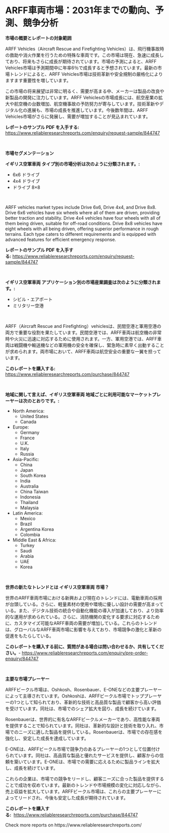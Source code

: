<p><h1>ARFF車両市場：2031年までの動向、予測、競争分析</h1></p><p><strong>市場の概要とレポートの対象範囲</strong></p>
<p><p>ARFF Vehicles（Aircraft Rescue and Firefighting Vehicles）は、飛行機事故時の救助や消火作業を行うための特殊な車両です。この市場は現在、急速に成長しており、将来もさらに成長が期待されています。市場の予測によると、ARFF Vehicles市場は予測期間中に年率6％で成長すると予想されています。最新の市場トレンドによると、ARFF Vehicles市場は技術革新や安全規制の厳格化によりますます重要性を増しています。</p><p>この市場の将来展望は非常に明るく、需要が高まる中、メーカーは製品の改良や新製品の開発に注力しています。ARFF Vehiclesの市場成長には、航空産業の拡大や航空機の台数増加、航空機事故の予防努力が寄与しています。技術革新やデジタル化の進展も、市場の成長を推進しています。今後数年間は、ARFF Vehicles市場がさらに発展し、需要が増加することが見込まれています。</p></p>
<p><strong>レポートのサンプル PDF を入手する:</strong> <a href="https://www.reliableresearchreports.com/enquiry/request-sample/844747">https://www.reliableresearchreports.com/enquiry/request-sample/844747</a></p>
<p>&nbsp;</p>
<p><strong>市場セグメンテーション</strong></p>
<p><strong>イギリス空軍車両 タイプ別の市場分析は次のように分類されます。:</strong></p>
<p><ul><li>6x6 ドライブ</li><li>4x4 ドライブ</li><li>ドライブ 8×8</li></ul></p>
<p>&nbsp;</p>
<p><p>ARFF vehicles market types include Drive 6x6, Drive 4x4, and Drive 8x8. Drive 6x6 vehicles have six wheels where all of them are driven, providing better traction and stability. Drive 4x4 vehicles have four wheels with all of them being driven, suitable for off-road conditions. Drive 8x8 vehicles have eight wheels with all being driven, offering superior performance in rough terrains. Each type caters to different requirements and is equipped with advanced features for efficient emergency response.</p></p>
<p><strong>レポートのサンプル PDF を入手する:</strong>&nbsp;<a href="https://www.reliableresearchreports.com/enquiry/request-sample/844747">https://www.reliableresearchreports.com/enquiry/request-sample/844747</a></p>
<p>&nbsp;</p>
<p><strong> イギリス空軍車両 アプリケーション別の市場産業調査は次のように分類されます。:</strong></p>
<p><ul><li>シビル・エアポート</li><li>ミリタリー空港</li></ul></p>
<p>&nbsp;</p>
<p><p>ARFF（Aircraft Rescue and Firefighting）vehiclesは、民間空港と軍用空港の両方で重要な役割を果たしています。民間空港では、ARFF車両は航空機の非常時や火災に迅速に対応するために使用されます。一方、軍用空港では、ARFF車両は戦闘機や輸送機などの軍用機の安全を確保し、緊急時に素早く出動することが求められます。両市場において、ARFF車両は航空安全の重要な一翼を担っています。</p></p>
<p><strong>このレポートを購入する:</strong>&nbsp; <a href="https://www.reliableresearchreports.com/purchase/844747">https://www.reliableresearchreports.com/purchase/844747</a></p>
<p>&nbsp;</p>
<p><strong>地域に関して言えば、イギリス空軍車両 地域ごとに利用可能なマーケットプレーヤーは次のとおりです。:</strong></p>
<p><ul>
    <li>
        North America:
        <ul>
            <li>United States</li>
            <li>Canada</li>
        </ul>
    </li>
    <li>
        Europe:
        <ul>
            <li>Germany</li>
            <li>France</li>
            <li>U.K.</li>
            <li>Italy</li>
            <li>Russia</li>
        </ul>
    </li>
    <li>
        Asia-Pacific:
        <ul>
            <li>China</li>
            <li>Japan</li>
            <li>South Korea</li>
            <li>India</li>
            <li>Australia</li>
            <li>China Taiwan</li>
            <li>Indonesia</li>
            <li>Thailand</li>
            <li>Malaysia</li>
        </ul>
    </li>
    <li>
        Latin America:
        <ul>
            <li>Mexico</li>
            <li>Brazil</li>
            <li>Argentina Korea</li>
            <li>Colombia</li>
        </ul>
    </li>
    <li>
        Middle East & Africa:
        <ul>
            <li>Turkey</li>
            <li>Saudi</li>
            <li>Arabia</li>
            <li>UAE</li>
            <li>Korea</li>
        </ul>
    </li>
    </ul></p>
<p>&nbsp;</p>
<p><strong>世界の新たなトレンドとは イギリス空軍車両 市場？</strong></p>
<p><p>世界のARFF車両市場における新興および現在のトレンドには、電動車両の採用が台頭している。さらに、軽量素材の使用や環境に優しい設計の需要が高まっている。また、デジタル技術の統合や自動化機能の導入が加速しており、より効率的な運用が求められている。さらに、消防機関の変化する要求に対応するために、カスタマイズ可能なARFF車両の需要が増加している。これらのトレンドは、グローバルなARFF車両市場に影響を与えており、市場競争の激化と革新の促進をもたらしている。</p></p>
<p><strong>このレポートを購入する前に、質問がある場合は問い合わせるか、共有してください。</strong>- <a href="https://www.reliableresearchreports.com/enquiry/pre-order-enquiry/844747">https://www.reliableresearchreports.com/enquiry/pre-order-enquiry/844747</a></p>
<p>&nbsp;</p>
<p><strong>主要な市場プレーヤー</strong></p>
<p><p>ARFFビークル市場は、Oshkosh、Rosenbauer、E-ONEなどの主要プレーヤーによって主導されています。Oshkoshは、ARFFビークル市場でトッププレーヤーの1つとして知られており、革新的な技術と高品質な製品で顧客から高い評価を受けています。同社は、市場でのシェア拡大を図り、成長を続けています。</p><p>Rosenbauerは、世界的に有名なARFFビークルメーカーであり、高性能な車両を提供することで知られています。同社は、革新的な設計と技術を取り入れ、市場でのニーズに適した製品を提供している。Rosenbauerは、市場での存在感を強化し、安定した成長を達成しています。</p><p>E-ONEは、ARFFビークル市場で競争力のあるプレーヤーの1つとして位置付けられています。同社は、高品質な製品と優れたサービスを提供し、顧客からの信頼を築いています。E-ONEは、市場での需要に応えるために製品ラインを拡大し、成長を続けています。</p><p>これらの企業は、市場での競争をリードし、顧客ニーズに合った製品を提供することで成功を収めています。最新のトレンドや市場規模の変化に対応しながら、売上収益を拡大しています。ARFFビークル市場は、これらの主要プレーヤーによってリードされ、今後も安定した成長が期待されています。</p></p>
<p><strong>このレポートを購入する:</strong>&nbsp;&nbsp;<a href="https://www.reliableresearchreports.com/purchase/844747">https://www.reliableresearchreports.com/purchase/844747</a></p>
<p>Check more reports on https://www.reliableresearchreports.com/</p>